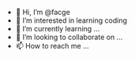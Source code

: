 - 👋 Hi, I’m @facge
- 👀 I’m interested in learning coding
- 🌱 I’m currently learning ...
- 💞️ I’m looking to collaborate on ...
- 📫 How to reach me ...

<!---
facge/facge is a ✨ special ✨ repository because its `README.md` (this file) appears on your GitHub profile.
You can click the Preview link to take a look at your changes.
--->
